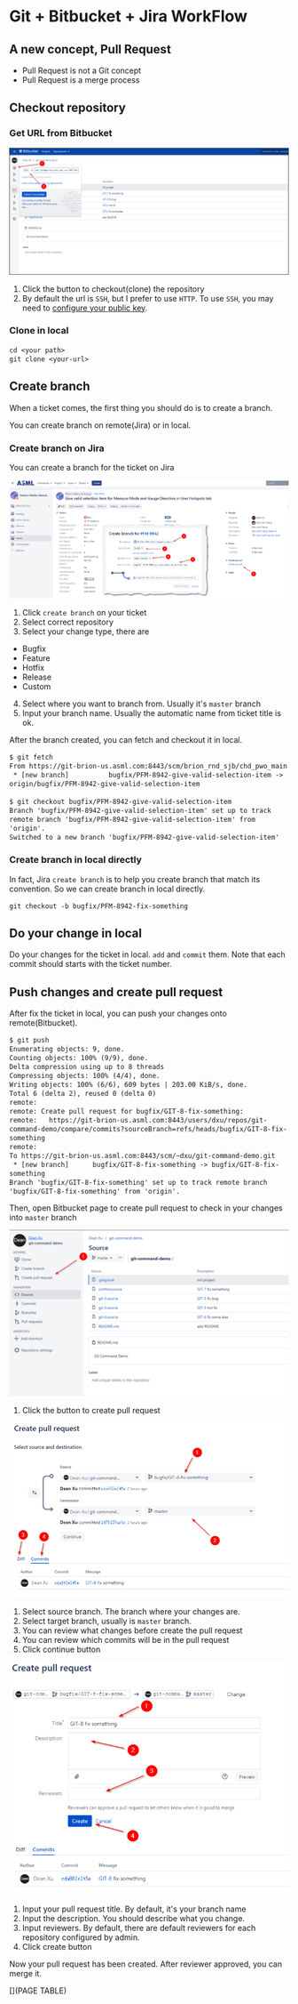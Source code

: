 # Git + Bitbucket + Jira WorkFlow

## A new concept, Pull Request

- Pull Request is not a Git concept
- Pull Request is a merge process

## Checkout repository

### Get URL from Bitbucket

![bitbucket-checkout](images/bitbucket-checkout.png)

1. Click the button to checkout(clone) the repository
2. By default the url is `SSH`, but I prefer to use `HTTP`. To use `SSH`, you may need to [configure your public key](https://confluence.atlassian.com/bitbucketserver0514/using-bitbucket-server/controlling-access-to-code/using-ssh-keys-to-secure-git-operations/ssh-user-keys-for-personal-use).

### Clone in local

```
cd <your path>
git clone <your-url>
```

## Create branch

When a ticket comes, the first thing you should do is to create a branch. 

You can create branch on remote(Jira) or in local.

### Create branch on Jira

You can create a branch for the ticket on Jira

![jira-branch](images/jira-branch.png)

1. Click `create branch` on your ticket
2. Select correct repository
3. Select your change type, there are
  - Bugfix
  - Feature
  - Hotfix
  - Release
  - Custom
4. Select where you want to branch from. Usually it's `master` branch
5. Input your branch name. Usually the automatic name from ticket title is ok.

After the branch created, you can fetch and checkout it in local.

```
$ git fetch
From https://git-brion-us.asml.com:8443/scm/brion_rnd_sjb/chd_pwo_main
 * [new branch]          bugfix/PFM-8942-give-valid-selection-item -> origin/bugfix/PFM-8942-give-valid-selection-item

$ git checkout bugfix/PFM-8942-give-valid-selection-item 
Branch 'bugfix/PFM-8942-give-valid-selection-item' set up to track remote branch 'bugfix/PFM-8942-give-valid-selection-item' from 'origin'.
Switched to a new branch 'bugfix/PFM-8942-give-valid-selection-item'
```

### Create branch in local directly

In fact, Jira `create branch` is to help you create branch that match its convention. So we can create branch in local directly.

```
git checkout -b bugfix/PFM-8942-fix-something
```

## Do your change in local

Do your changes for the ticket in local. `add` and `commit` them. Note that each commit should starts with the ticket number.

## Push changes and create pull request

After fix the ticket in local, you can push your changes onto remote(Bitbucket).

```
$ git push
Enumerating objects: 9, done.
Counting objects: 100% (9/9), done.
Delta compression using up to 8 threads
Compressing objects: 100% (4/4), done.
Writing objects: 100% (6/6), 609 bytes | 203.00 KiB/s, done.
Total 6 (delta 2), reused 0 (delta 0)
remote:
remote: Create pull request for bugfix/GIT-8-fix-something:
remote:   https://git-brion-us.asml.com:8443/users/dxu/repos/git-command-demo/compare/commits?sourceBranch=refs/heads/bugfix/GIT-8-fix-something
remote:
To https://git-brion-us.asml.com:8443/scm/~dxu/git-command-demo.git
 * [new branch]      bugfix/GIT-8-fix-something -> bugfix/GIT-8-fix-something
Branch 'bugfix/GIT-8-fix-something' set up to track remote branch 'bugfix/GIT-8-fix-something' from 'origin'.
```

Then, open Bitbucket page to create pull request to check in your changes into `master` branch

![bitbucket-pullrequest-create-1](images/bitbucket-pullrequest-create-1.png)

1. Click the button to create pull request

![bitbucket-pullrequest-create-2](images/bitbucket-pullrequest-create-2.png) 

1. Select source branch. The branch where your changes are.
2. Select target branch, usually is `master` branch.
3. You can review what changes before create the pull request
4. You can review which commits will be in the pull request
5. Click continue button

![bitbucket-pullrequest-create-3](images/bitbucket-pullrequest-create-3.png)

1. Input your pull request title. By default, it's your branch name
2. Input the description. You should describe what you change.
3. Input reviewers. By default, there are default reviewers for each repository configured by admin.
4. Click create button

Now your pull request has been created. After reviewer approved, you can merge it.

[](PAGE TABLE)